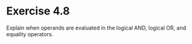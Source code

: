 Exercise 4.8
============

Explain when operands are evaluated in the logical AND, logical OR, and equality operators.


